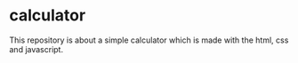 # calculator
This repository is about a simple calculator which is made with the html, css and javascript.
